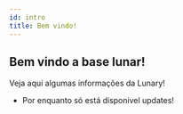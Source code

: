```yaml
---
id: intro
title: Bem vindo!
---
```


## Bem vindo a base lunar!

Veja aqui algumas informações da Lunary!
- Por enquanto só está disponivel updates!